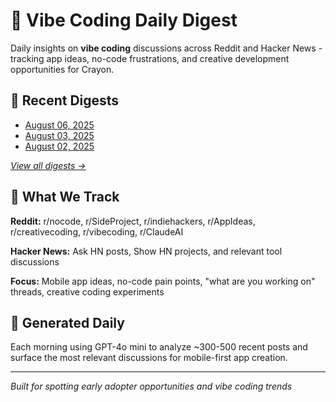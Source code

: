 # 🎨 Vibe Coding Daily Digest

Daily insights on **vibe coding** discussions across Reddit and Hacker News - tracking app ideas, no-code frustrations, and creative development opportunities for Crayon.

## 📅 Recent Digests

- [August 06, 2025](digests/vibe-digest-2025-08-06.md)
- [August 03, 2025](digests/vibe-digest-2025-08-03.md)
- [August 02, 2025](digests/vibe-digest-2025-08-02.md)

*[View all digests →](digests/README.md)*
## 🎯 What We Track

**Reddit:** r/nocode, r/SideProject, r/indiehackers, r/AppIdeas, r/creativecoding, r/vibecoding, r/ClaudeAI

**Hacker News:** Ask HN posts, Show HN projects, and relevant tool discussions

**Focus:** Mobile app ideas, no-code pain points, "what are you working on" threads, creative coding experiments

## 🤖 Generated Daily

Each morning using GPT-4o mini to analyze ~300-500 recent posts and surface the most relevant discussions for mobile-first app creation.

---

*Built for spotting early adopter opportunities and vibe coding trends*